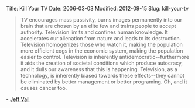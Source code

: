 Title: Kill Your TV
Date: 2006-03-03
Modified: 2012-09-15
Slug: kill-your-tv

<blockquote>TV encourages mass passivity, burns images permanently into our brain that are chosen by an elite few and trains people to accept authority. Television limits and confines human knowledge. It accelerates our alienation from nature and leads to its destruction. Television homogenizes those who watch it, making the population more efficient cogs in the economic system, making the population easier to control. Television is inherently antidemocratic--furthermore it aids the creation of societal conditions which produce autocracy, and it dulls our awareness that this is happening. Television, as a technology, is inherently biased towards these effects--they cannot be eliminated by better management or better programing. Oh, and it causes cancer too.</blockquote>
- <a href="http://www.jeffvail.net/" >Jeff Vail</a>
